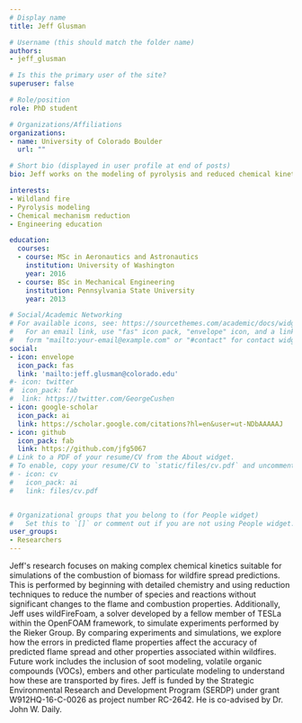 ```yaml
---
# Display name
title: Jeff Glusman

# Username (this should match the folder name)
authors:
- jeff_glusman

# Is this the primary user of the site?
superuser: false

# Role/position
role: PhD student

# Organizations/Affiliations
organizations:
- name: University of Colorado Boulder
  url: ""

# Short bio (displayed in user profile at end of posts)
bio: Jeff works on the modeling of pyrolysis and reduced chemical kinetics being integrated into the OpenFOAM framework.

interests:
- Wildland fire
- Pyrolysis modeling
- Chemical mechanism reduction
- Engineering education

education:
  courses:
  - course: MSc in Aeronautics and Astronautics
    institution: University of Washington
    year: 2016
  - course: BSc in Mechanical Engineering
    institution: Pennsylvania State University
    year: 2013

# Social/Academic Networking
# For available icons, see: https://sourcethemes.com/academic/docs/widgets/#icons
#   For an email link, use "fas" icon pack, "envelope" icon, and a link in the
#   form "mailto:your-email@example.com" or "#contact" for contact widget.
social:
- icon: envelope
  icon_pack: fas
  link: 'mailto:jeff.glusman@colorado.edu'
#- icon: twitter
#  icon_pack: fab
#  link: https://twitter.com/GeorgeCushen
- icon: google-scholar
  icon_pack: ai
  link: https://scholar.google.com/citations?hl=en&user=ut-NDbAAAAAJ
- icon: github
  icon_pack: fab
  link: https://github.com/jfg5067
# Link to a PDF of your resume/CV from the About widget.
# To enable, copy your resume/CV to `static/files/cv.pdf` and uncomment the lines below.  
# - icon: cv
#   icon_pack: ai
#   link: files/cv.pdf


# Organizational groups that you belong to (for People widget)
#   Set this to `[]` or comment out if you are not using People widget.  
user_groups:
- Researchers
---
```


Jeff's research focuses on making complex chemical kinetics suitable for simulations of the combustion of biomass for wildfire spread predictions. This is performed by beginning with detailed chemistry and using reduction techniques to reduce the number of species and reactions without significant changes to the flame and combustion properties. Additionally, Jeff uses wildFireFoam, a solver developed by a fellow member of TESLa within the OpenFOAM framework, to simulate experiments performed by the Rieker Group. By comparing experiments and simulations, we explore how the errors in predicted flame properties affect the accuracy of predicted flame spread and other properties associated within wildfires. Future work includes the inclusion of soot modeling, volatile organic compounds (VOCs), embers and other particulate modeling to understand how these are transported by fires. Jeff is funded by the Strategic Environmental Research and Development Program (SERDP) under grant W912HQ-16-C-0026 as project number RC-2642. He is co-advised by Dr. John W. Daily.
